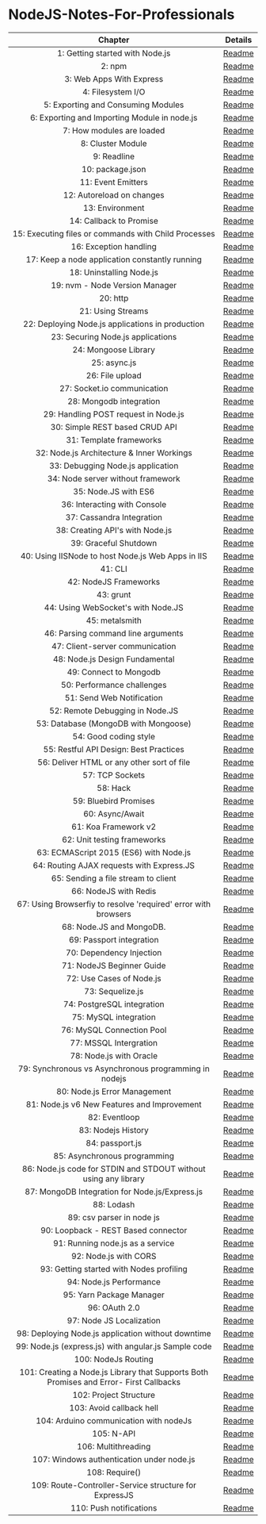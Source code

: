# NodeJS-Notes-For-Professionals

| Chapter | Details |
|:-------:|:-------:|
| 1: Getting started with Node.js | [Readme]() |
| 2: npm | [Readme]() |
| 3: Web Apps With Express | [Readme]() |
| 4: Filesystem I/O | [Readme]() |
| 5: Exporting and Consuming Modules | [Readme]() |
| 6: Exporting and Importing Module in node.js | [Readme]() |
| 7: How modules are loaded | [Readme]() |
| 8: Cluster Module | [Readme]() |
| 9: Readline | [Readme]() |
| 10: package.json | [Readme]() |
| 11: Event Emitters | [Readme]() |
| 12: Autoreload on changes | [Readme]() |
| 13: Environment | [Readme]() |
| 14: Callback to Promise | [Readme]() |
| 15: Executing files or commands with Child Processes | [Readme]() |
| 16: Exception handling | [Readme]() |
| 17: Keep a node application constantly running | [Readme]() |
| 18: Uninstalling Node.js | [Readme]() |
| 19: nvm - Node Version Manager | [Readme]() |
| 20: http | [Readme]() |
| 21: Using Streams | [Readme]() |
| 22: Deploying Node.js applications in production | [Readme]() |
| 23: Securing Node.js applications | [Readme]() |
| 24: Mongoose Library | [Readme]() |
| 25: async.js | [Readme]() |
| 26: File upload | [Readme]() |
| 27: Socket.io communication | [Readme]() |
| 28: Mongodb integration | [Readme]() |
| 29: Handling POST request in Node.js | [Readme]() |
| 30: Simple REST based CRUD API | [Readme]() |
| 31: Template frameworks | [Readme]() |
| 32: Node.js Architecture & Inner Workings | [Readme]() |
| 33: Debugging Node.js application | [Readme]() |
| 34: Node server without framework | [Readme]() |
| 35: Node.JS with ES6 | [Readme]() |
| 36: Interacting with Console | [Readme]() |
| 37: Cassandra Integration | [Readme]() |
| 38: Creating API's with Node.js | [Readme]() |
| 39: Graceful Shutdown | [Readme]() |
| 40: Using IISNode to host Node.js Web Apps in IIS | [Readme]() |
| 41: CLI | [Readme]() |
| 42: NodeJS Frameworks | [Readme]() |
| 43: grunt | [Readme]() |
| 44: Using WebSocket's with Node.JS | [Readme]() |
| 45: metalsmith | [Readme]() |
| 46: Parsing command line arguments | [Readme]() |
| 47: Client-server communication | [Readme]() |
| 48: Node.js Design Fundamental | [Readme]() |
| 49: Connect to Mongodb | [Readme]() |
| 50: Performance challenges | [Readme]() |
| 51: Send Web Notification | [Readme]() |
| 52: Remote Debugging in Node.JS | [Readme]() |
| 53: Database (MongoDB with Mongoose) | [Readme]() |
| 54: Good coding style | [Readme]() |
| 55: Restful API Design: Best Practices | [Readme]() |
| 56: Deliver HTML or any other sort of file | [Readme]() |
| 57: TCP Sockets | [Readme]() |
| 58: Hack | [Readme]() |
| 59: Bluebird Promises | [Readme]() |
| 60: Async/Await | [Readme]() |
| 61: Koa Framework v2 | [Readme]() |
| 62: Unit testing frameworks | [Readme]() |
| 63: ECMAScript 2015 (ES6) with Node.js | [Readme]() |
| 64: Routing AJAX requests with Express.JS | [Readme]() |
| 65: Sending a file stream to client | [Readme]() |
| 66: NodeJS with Redis | [Readme]() |
| 67: Using Browserfiy to resolve 'required' error with browsers | [Readme]() |
| 68: Node.JS and MongoDB. | [Readme]() |
| 69: Passport integration | [Readme]() |
| 70: Dependency Injection | [Readme]() |
| 71: NodeJS Beginner Guide | [Readme]() |
| 72: Use Cases of Node.js | [Readme]() |
| 73: Sequelize.js | [Readme]() |
| 74: PostgreSQL integration | [Readme]() |
| 75: MySQL integration | [Readme]() |
| 76: MySQL Connection Pool | [Readme]() |
| 77: MSSQL Intergration | [Readme]() |
| 78: Node.js with Oracle | [Readme]() |
| 79: Synchronous vs Asynchronous programming in nodejs | [Readme]() |
| 80: Node.js Error Management | [Readme]() |
| 81: Node.js v6 New Features and Improvement | [Readme]() |
| 82: Eventloop | [Readme]() |
| 83: Nodejs History | [Readme]() |
| 84: passport.js | [Readme]() |
| 85: Asynchronous programming | [Readme]() |
| 86: Node.js code for STDIN and STDOUT without using any library | [Readme]() |
| 87: MongoDB Integration for Node.js/Express.js | [Readme]() |
| 88: Lodash | [Readme]() |
| 89: csv parser in node js | [Readme]() |
| 90: Loopback - REST Based connector | [Readme]() |
| 91: Running node.js as a service | [Readme]() |
| 92: Node.js with CORS | [Readme]() |
| 93: Getting started with Nodes profiling | [Readme]() |
| 94: Node.js Performance | [Readme]() |
| 95: Yarn Package Manager | [Readme]() |
| 96: OAuth 2.0 | [Readme]() |
| 97: Node JS Localization | [Readme]() |
| 98: Deploying Node.js application without downtime | [Readme]() |
| 99: Node.js (express.js) with angular.js Sample code | [Readme]() |
| 100: NodeJs Routing | [Readme]() |
| 101: Creating a Node.js Library that Supports Both Promises and Error- First Callbacks | [Readme]() |
| 102: Project Structure | [Readme]() |
| 103: Avoid callback hell | [Readme]() |
| 104: Arduino communication with nodeJs | [Readme]() |
| 105: N-API | [Readme]() |
| 106: Multithreading | [Readme]() |
| 107: Windows authentication under node.js | [Readme]() |
| 108: Require() | [Readme]() |
| 109: Route-Controller-Service structure for ExpressJS | [Readme]() |
| 110: Push notifications | [Readme]() |
